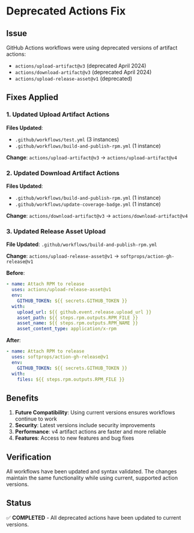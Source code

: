 # Deprecated Actions Fix

## Issue
GitHub Actions workflows were using deprecated versions of artifact actions:
- `actions/upload-artifact@v3` (deprecated April 2024)
- `actions/download-artifact@v3` (deprecated April 2024)
- `actions/upload-release-asset@v1` (deprecated)

## Fixes Applied

### 1. Updated Upload Artifact Actions
**Files Updated**: 
- `.github/workflows/test.yml` (3 instances)
- `.github/workflows/build-and-publish-rpm.yml` (1 instance)

**Change**: `actions/upload-artifact@v3` → `actions/upload-artifact@v4`

### 2. Updated Download Artifact Actions
**Files Updated**:
- `.github/workflows/build-and-publish-rpm.yml` (1 instance)
- `.github/workflows/update-coverage-badge.yml` (1 instance)

**Change**: `actions/download-artifact@v3` → `actions/download-artifact@v4`

### 3. Updated Release Asset Upload
**File Updated**: `.github/workflows/build-and-publish-rpm.yml`

**Change**: `actions/upload-release-asset@v1` → `softprops/action-gh-release@v1`

**Before**:
```yaml
- name: Attach RPM to release
  uses: actions/upload-release-asset@v1
  env:
    GITHUB_TOKEN: ${{ secrets.GITHUB_TOKEN }}
  with:
    upload_url: ${{ github.event.release.upload_url }}
    asset_path: ${{ steps.rpm.outputs.RPM_FILE }}
    asset_name: ${{ steps.rpm.outputs.RPM_NAME }}
    asset_content_type: application/x-rpm
```

**After**:
```yaml
- name: Attach RPM to release
  uses: softprops/action-gh-release@v1
  env:
    GITHUB_TOKEN: ${{ secrets.GITHUB_TOKEN }}
  with:
    files: ${{ steps.rpm.outputs.RPM_FILE }}
```

## Benefits

1. **Future Compatibility**: Using current versions ensures workflows continue to work
2. **Security**: Latest versions include security improvements
3. **Performance**: v4 artifact actions are faster and more reliable
4. **Features**: Access to new features and bug fixes

## Verification

All workflows have been updated and syntax validated. The changes maintain the same functionality while using current, supported action versions.

## Status

✅ **COMPLETED** - All deprecated actions have been updated to current versions.
